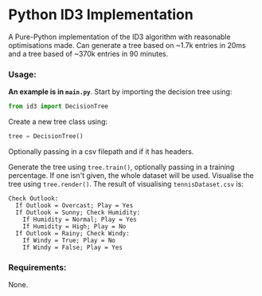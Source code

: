 # Python ID3 Implementation
A Pure-Python implementation of the ID3 algorithm with reasonable optimisations made. Can generate a tree based on ~1.7k entries in 20ms and a tree based of ~370k entries in 90 minutes.

### Usage:
**An example is in `main.py`**.
Start by importing the decision tree using:
```python
from id3 import DecisionTree
```

Create a new tree class using:
```python
tree = DecisionTree()
```
Optionally passing in a csv filepath and if it has headers.

Generate the tree using `tree.train()`, optionally passing in a training percentage. If one isn't given, the whole dataset will be used.
Visualise the tree using `tree.render()`.
The result of visualising `tennisDataset.csv` is:
```
Check Outlook:
  If Outlook = Overcast; Play = Yes
  If Outlook = Sunny; Check Humidity:
    If Humidity = Normal; Play = Yes
    If Humidity = High; Play = No
  If Outlook = Rainy; Check Windy:
    If Windy = True; Play = No
    If Windy = False; Play = Yes
```


### Requirements:
None.
